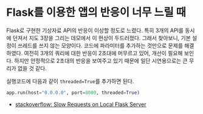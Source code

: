 # Flask를 이용한 앱의 반응이 너무 느릴 때

Flask로 구현한 기상자료 API의 반응이 이상할 정도로 느렸다. 특히 3개의 API를 동시에 던져서 지도 3장을 그리는 데모에서 이 현상이 두드러졌다. 그래서 찾아보니, 기본 설정이 쓰레드를 쓰지 않는 모양이다. 코드에 파라미터를 추가하는 것만으로 문제를 해결하였다. 여전히 3개의 쿼리에 대한 반응이 2초대에 머무르고 있어, 개선이 필요해 보인다. 하지만 안정적으로 2초대의 반응을 보여주고 있기 때문에 일단 시연용으로는 큰 무리가 없을 것 같다.

실행코드에 다음과 같이 `threaded=True`를 추가하면 된다.

```python
app.run(host="0.0.0.0", port=8080, threaded=True)
```

* [stackoverflow: Slow Requests on Local Flask Server](https://stackoverflow.com/questions/11150343/slow-requests-on-local-flask-server)

<vue-disqus/>
